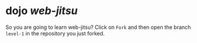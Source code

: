# dojo *web-jitsu*

So you are going to learn web-jitsu? Click on `Fork` and then open the branch `level-1` in the repository you just forked.
